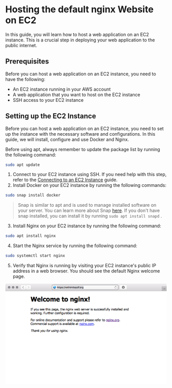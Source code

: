 # Hosting the default nginx Website on EC2

In this guide, you will learn how to host a web application on an EC2 instance. This is a crucial step in deploying your web application to the public internet.

## Prerequisites

Before you can host a web application on an EC2 instance, you need to have the following:

* An EC2 instance running in your AWS account
* A web application that you want to host on the EC2 instance
* SSH access to your EC2 instance

## Setting up the EC2 Instance

Before you can host a web application on an EC2 instance, you need to set up the instance with the necessary software and configurations. In this guide, we will install, configure and use Docker and Nginx.

Before using apt, always remember to update the package list by running the following command:

```bash
sudo apt update
```

1. Connect to your EC2 instance using SSH. If you need help with this step, refer to the [Connecting to an EC2 Instance](/docs/ec2/02-connecting-to-ec2) guide.
2. Install Docker on your EC2 instance by running the following commands:

```bash
sudo snap install docker
```

> Snap is similar to apt and is used to manage installed software on your server. 
> You can learn more about Snap [here](https://snapcraft.io/). 
> If you don't have snap installed, you can install it by running `sudo apt install snapd` .

3. Install Nginx on your EC2 instance by running the following command:

```bash
sudo apt install nginx
```

4. Start the Nginx service by running the following command:

```bash
sudo systemctl start nginx
```

5. Verify that Nginx is running by visiting your EC2 instance's public IP address in a web browser. You should see the default Nginx welcome page.

![nginx-welcome-page](/images/image69.png)
